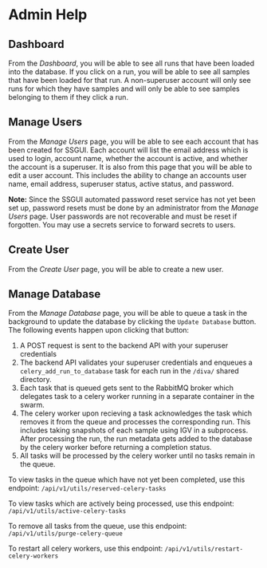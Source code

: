 # Admin Help

## Dashboard

From the _Dashboard_, you will be able to see all runs that have been loaded into the database. If you click on a run, you will be able to see all samples that have been loaded for that run. A non-superuser account will only see runs for which they have samples and will only be able to see samples belonging to them if they click a run.

## Manage Users

From the _Manage Users_ page, you will be able to see each account that has been created for SSGUI. Each account will list the email address which is used to login, account name, whether the account is active, and whether the account is a superuser. It is also from this page that you will be able to edit a user account. This includes the ability to change an accounts user name, email address, superuser status, active status, and password.

<div class="note">

**Note:**
Since the SSGUI automated password reset service has not yet been set up, password resets must be done by an administrator from the _Manage Users_ page. User passwords are not recoverable and must be reset if forgotten. You may use a secrets service to forward secrets to users.

</div>

## Create User

From the _Create User_ page, you will be able to create a new user.

## Manage Database

From the _Manage Database_ page, you will be able to queue a task in the background to update the database by clicking the `Update Database` button. The following events happen upon clicking that button:

1. A POST request is sent to the backend API with your superuser credentials
2. The backend API validates your superuser credentials and enqueues a `celery_add_run_to_database` task for each run in the `/diva/` shared directory.
3. Each task that is queued gets sent to the RabbitMQ broker which delegates task to a celery worker running in a separate container in the swarm.
4. The celery worker upon recieving a task acknowledges the task which removes it from the queue and processes the corresponding run. This includes taking snapshots of each sample using IGV in a subprocess. After processing the run, the run metadata gets added to the database by the celery worker before returning a completion status.
5. All tasks will be processed by the celery worker until no tasks remain in the queue.

To view tasks in the queue which have not yet been completed, use this endpoint: `/api/v1/utils/reserved-celery-tasks`

To view tasks which are actively being processed, use this endpoint: `/api/v1/utils/active-celery-tasks`

To remove all tasks from the queue, use this endpoint: `/api/v1/utils/purge-celery-queue`

To restart all celery workers, use this endpoint: `/api/v1/utils/restart-celery-workers`
